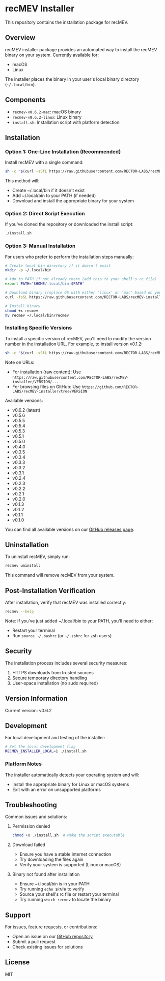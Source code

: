 # recMEV Installer

This repository contains the installation package for recMEV.

## Overview

recMEV installer package provides an automated way to install the recMEV binary on your system. Currently available for:

- macOS
- Linux

The installer places the binary in your user's local binary directory (`~/.local/bin`).

## Components

- `recmev-v0.6.2-mac`: macOS binary
- `recmev-v0.6.2-linux`: Linux binary
- `install.sh`: Installation script with platform detection

## Installation

### Option 1: One-Line Installation (Recommended)

Install recMEV with a single command:

```bash
sh -c "$(curl -sSfL https://raw.githubusercontent.com/RECTOR-LABS/recMEV-installer/v0.6.2/install.sh)"
```

This method will:

- Create ~/.local/bin if it doesn't exist
- Add ~/.local/bin to your PATH (if needed)
- Download and install the appropriate binary for your system

### Option 2: Direct Script Execution

If you've cloned the repository or downloaded the install script:

```bash
./install.sh
```

### Option 3: Manual Installation

For users who prefer to perform the installation steps manually:

```bash
# Create local bin directory if it doesn't exist
mkdir -p ~/.local/bin

# Add to PATH if not already there (add this to your shell's rc file)
export PATH="$HOME/.local/bin:$PATH"

# Download binary (replace OS with either 'linux' or 'mac' based on your system)
curl -fsSL https://raw.githubusercontent.com/RECTOR-LABS/recMEV-installer/v0.6.2/recmev-v0.6.2-OS -o recmev

# Install binary
chmod +x recmev
mv recmev ~/.local/bin/recmev
```

### Installing Specific Versions

To install a specific version of recMEV, you'll need to modify the version number in the installation URL. For example, to install version v0.1.2:

```bash
sh -c "$(curl -sSfL https://raw.githubusercontent.com/RECTOR-LABS/recMEV-installer/v0.5.0/install.sh)"
```

Note on URLs:

- For installation (raw content): Use `https://raw.githubusercontent.com/RECTOR-LABS/recMEV-installer/VERSION/...`
- For browsing files on GitHub: Use `https://github.com/RECTOR-LABS/recMEV-installer/tree/VERSION`

Available versions:

- v0.6.2 (latest)
- v0.5.6
- v0.5.5
- v0.5.4
- v0.5.3
- v0.5.1
- v0.5.0
- v0.4.0
- v0.3.5
- v0.3.4
- v0.3.3
- v0.3.2
- v0.3.1
- v0.2.4
- v0.2.3
- v0.2.2
- v0.2.1
- v0.2.0
- v0.1.3
- v0.1.2
- v0.1.1
- v0.1.0

You can find all available versions on our [GitHub releases page](https://github.com/RECTOR-LABS/recMEV-installer/releases).

## Uninstallation

To uninstall recMEV, simply run:

```bash
recmev uninstall
```

This command will remove recMEV from your system.

## Post-Installation Verification

After installation, verify that recMEV was installed correctly:

```bash
recmev --help
```

Note: If you've just added ~/.local/bin to your PATH, you'll need to either:

- Restart your terminal
- Run `source ~/.bashrc` (or `~/.zshrc` for zsh users)

## Security

The installation process includes several security measures:

1. HTTPS downloads from trusted sources
2. Secure temporary directory handling
3. User-space installation (no sudo required)

## Version Information

Current version: v0.6.2

## Development

For local development and testing of the installer:

```bash
# Set the local development flag
RECMEV_INSTALLER_LOCAL=1 ./install.sh
```

### Platform Notes

The installer automatically detects your operating system and will:

- Install the appropriate binary for Linux or macOS systems
- Exit with an error on unsupported platforms

## Troubleshooting

Common issues and solutions:

1. Permission denied

   ```bash
   chmod +x ./install.sh  # Make the script executable
   ```

2. Download failed

   - Ensure you have a stable internet connection
   - Try downloading the files again
   - Verify your system is supported (Linux or macOS)

3. Binary not found after installation
   - Ensure ~/.local/bin is in your PATH
   - Try running `echo $PATH` to verify
   - Source your shell's rc file or restart your terminal
   - Try running `which recmev` to locate the binary

## Support

For issues, feature requests, or contributions:

- Open an issue on our [GitHub repository](https://github.com/RECTOR-LABS/recMEV-installer)
- Submit a pull request
- Check existing issues for solutions

## License

MIT
